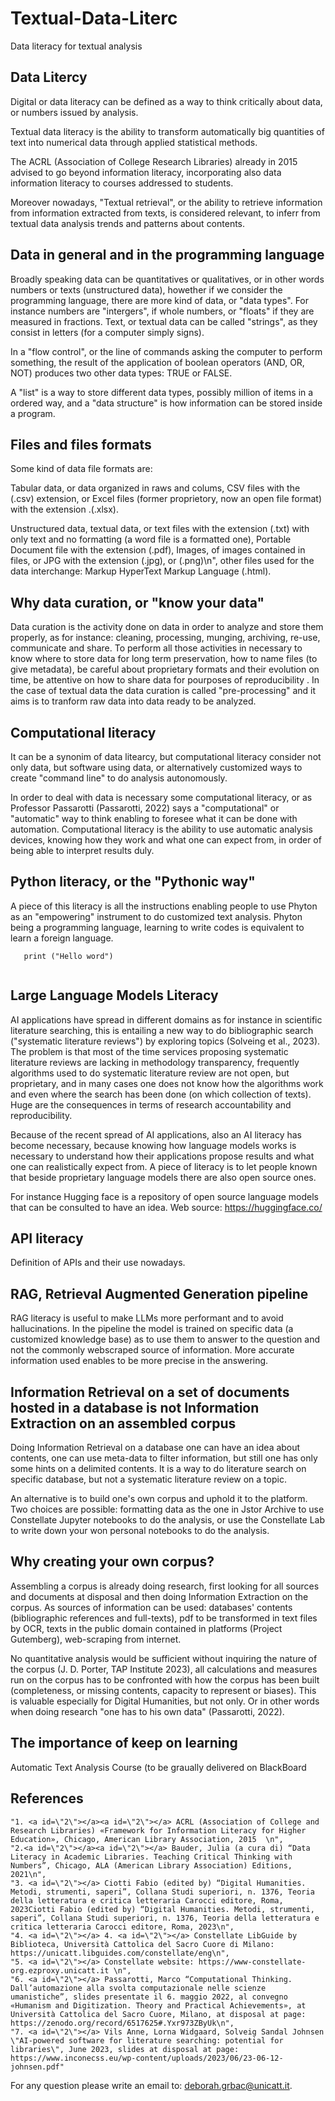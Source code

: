 # Textual-Data-Literc
Data literacy for textual analysis

## Data Litercy 

Digital or data literacy can be defined as a way to think critically about data, or numbers issued by analysis. 

Textual data literacy is the ability to transform automatically big quantities of text into numerical data through applied statistical methods.

The ACRL (Association of College Research Libraries) already in 2015 advised to go beyond information literacy, incorporating also data information literacy to courses addressed to students. 

Moreover nowadays, "Textual retrieval", or the ability to retrieve information from information extracted from texts, is considered relevant, to inferr from textual data analysis trends and patterns about contents.

## Data in general and in the programming language 

Broadly speaking data can be quantitatives or qualitatives, or in other words numbers or texts (unstructured data), howether if we consider the programming language, there are more kind of data, or "data types". 
For instance numbers are "intergers", if whole numbers, or "floats" if they are measured in fractions. 
Text, or textual data can be called "strings", as they consist in letters (for a computer simply signs).

In a "flow control", or the line of commands asking the computer to perform something, the result of the application of boolean operators (AND, OR, NOT) produces two other data types: TRUE or FALSE.

A "list" is a way to store different data types, possibly million of items in a ordered way, and a "data structure" is how information can be stored inside a program.

## Files and files formats

Some kind of data file formats are:

Tabular data, or data organized in raws and colums, CSV files with the (.csv) extension, or Excel files (former proprietory, now an open file format) with the extension .(.xlsx).

Unstructured data, textual data, or text files with the extension (.txt) with only text and no formatting (a word file is a formatted one), Portable Document file with the extension (.pdf),
Images, of images contained in files, or JPG with the extension (.jpg), or (.png)\n", other files used for the data interchange: Markup HyperText Markup Language (.html).

## Why data curation, or "know your data"

Data curation is the activity done on data in order to analyze and store them properly, as for instance: cleaning, processing, munging, archiving, re-use, communicate and share. To perform all those activities in necessary to know where to store data for long term preservation, how to name files (to give metadata), be careful about proprietary formats and their evolution on time, be attentive on how to share data for pourposes of reproducibility .
In the case of textual data the data curation is called "pre-processing" and it aims is to tranform raw data into data ready to be analyzed.

## Computational literacy

It can be a synonim of data litearcy, but computational literacy consider not only data, but software using data, or alternatively customized ways to create "command line" to do analysis autonomously. 

In order to deal with data is necessary some computational literacy, or as Professor Passarotti (Passarotti, 2022) says a "computational" or "automatic" way to think enabling to foresee what it can be done with automation.
Computational literacy is the ability to use automatic analysis devices, knowing how they work and what one can expect from, in order of being able to interpret results duly.

 
## Python literacy, or the "Pythonic way"

A piece of this literacy is all the instructions enabling people to use Phyton as an "empowering" instrument to do customized text analysis. Phyton being a programming language, learning to write codes is equivalent to learn a foreign language.


```
   print ("Hello word")
   
 ```


## Large Language Models Literacy

AI applications have spread in different domains as for instance in scientific literature searching, this is entailing a new way to do bibliographic search ("systematic literature reviews") by exploring topics (Solveing et al., 2023). The problem is that most of the time services proposing systematic literature reviews are lacking in methodology transparency, frequently algorithms used to do systematic literature review are not open, but proprietary, and in many cases one does not know how the algorithms work and even where the search has been done (on which collection of texts). Huge are the consequences in terms of research accountability and reproducibility.

Because of the recent spread of AI applications, also an AI literacy has become necessary, because knowing how language models works is necessary to understand how their applications propose results and what one can realistically expect from. A piece of  literacy is to let people known that beside proprietary language models there are also open source ones.

For instance Hugging face is a repository of open source language models that can be consulted to have an idea. Web source: https://huggingface.co/

## API literacy

Definition of APIs and their use nowadays.

## RAG, Retrieval Augmented Generation pipeline

RAG literacy is useful to make LLMs more performant and to avoid hallucinations. In the pipeline the model is trained on specific data (a customized knowledge base) as to use them to answer to the question and not the commonly webscraped source of information. More accurate information used enables to be more precise in the answering.


## Information Retrieval on a set of documents hosted in a database is not Information Extraction on an assembled corpus

Doing Information Retrieval on a database one can have an idea about contents, one can use meta-data to filter information, but still one has only some hints on a delimited contents. It is a way to do literature search on specific database, but not a systematic literature review on a topic.

An alternative is to build one's own corpus and uphold it to the platform. Two choices are possible: formatting data as the one in Jstor Archive to use Constellate Jupyter notebooks to do the analysis, or use the Constellate Lab to write down your won personal notebooks to do the analysis.

## Why creating your own corpus?

Assembling a corpus is already doing research, first looking for all sources and documents at disposal and then doing Information Extraction on the corpus. As sources of information can be used: databases' contents (bibliographic references and full-texts), pdf to be transformed in text files by OCR, texts in the public domain contained in platforms (Project Gutemberg), web-scraping from internet.

No quantitative analysis would be sufficient without inquiring the nature of the corpus (J. D. Porter, TAP Institute 2023), all calculations and measures run on the corpus has to be confronted with how the corpus has been built (completeness, or missing contents, capacity to represent or biases). This is valuable especially for Digital Humanities, but not only. Or in other words when doing research \"one has to his own data\" (Passarotti, 2022).

## The importance of keep on learning

Automatic Text Analysis Course (to be graually delivered on BlackBoard

## References

    "1. <a id=\"2\"></a><a id=\"2\"></a> ACRL (Association of College and Research Libraries) «Framework for Information Literacy for Higher Education», Chicago, American Library Association, 2015  \n",
    "2.<a id=\"2\"></a><a id=\"2\"></a> Bauder, Julia (a cura di) “Data Literacy in Academic Libraries. Teaching Critical Thinking with Numbers”, Chicago, ALA (American Library Association) Editions, 2021\n",
    "3. <a id=\"2\"></a> Ciotti Fabio (edited by) “Digital Humanities. Metodi, strumenti, saperi”, Collana Studi superiori, n. 1376, Teoria della letteratura e critica letteraria Carocci editore, Roma, 2023Ciotti Fabio (edited by) “Digital Humanities. Metodi, strumenti, saperi”, Collana Studi superiori, n. 1376, Teoria della letteratura e critica letteraria Carocci editore, Roma, 2023\n",
    "4. <a id=\"2\"></a> 4. <a id=\"2\"></a> Constellate LibGuide by Biblioteca, Università Cattolica del Sacro Cuore di Milano: https://unicatt.libguides.com/constellate/eng\n",
    "5. <a id=\"2\"></a> Constellate website: https://www-constellate-org.ezproxy.unicatt.it \n",
    "6. <a id=\"2\"></a> Passarotti, Marco “Computational Thinking. Dall’automazione alla svolta computazionale nelle scienze umanistiche”, slides presentate il 6. maggio 2022, al convegno «Humanism and Digitization. Theory and Practical Achievements», at Università Cattolica del Sacro Cuore, Milano, at disposal at page: https://zenodo.org/record/6517625#.Yxr973ZByUk\n",
    "7. <a id=\"2\"></a> Vils Anne, Lorna Widgaard, Solveig Sandal Johnsen \"AI-powered software for literature searching: potential for libraries\", June 2023, slides at disposal at page: https://www.inconecss.eu/wp-content/uploads/2023/06/23-06-12-johnsen.pdf"

For any question please write an email to: deborah.grbac@unicatt.it.




